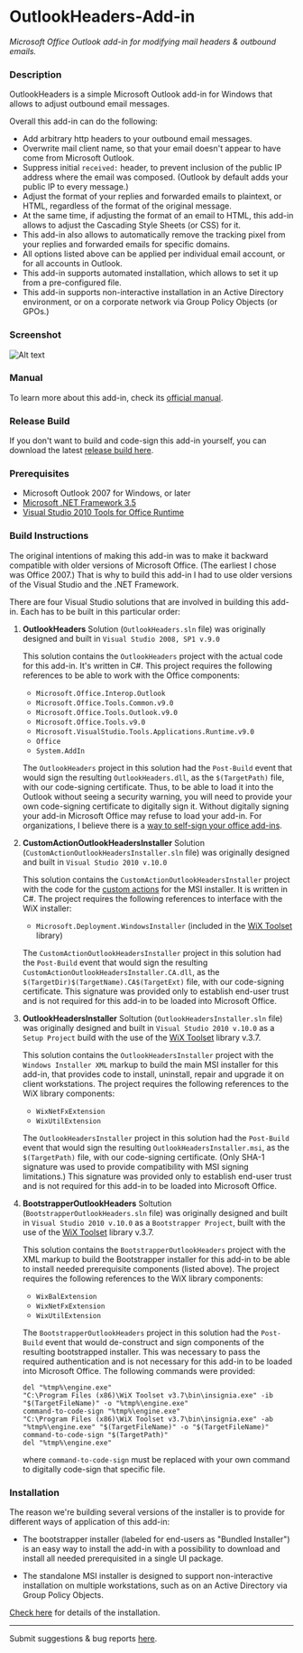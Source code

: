 # OutlookHeaders-Add-in
*Microsoft Office Outlook add-in for modifying mail headers &amp; outbound emails.*

### Description

OutlookHeaders is a simple Microsoft Outlook add-in for Windows that allows to adjust outbound email messages.

Overall this add-in can do the following:

- Add arbitrary http headers to your outbound email messages.
- Overwrite mail client name, so that your email doesn't appear to have come from Microsoft Outlook.
- Suppress initial `received:` header, to prevent inclusion of the public IP address where the email was composed. (Outlook by default adds your public IP to every message.)
- Adjust the format of your replies and forwarded emails to plaintext, or HTML, regardless of the format of the original message.
- At the same time, if adjusting the format of an email to HTML, this add-in allows to adjust the Cascading Style Sheets (or CSS) for it.
- This add-in also allows to automatically remove the tracking pixel from your replies and forwarded emails for specific domains.
- All options listed above can be applied per individual email account, or for all accounts in Outlook.
- This add-in supports automated installation, which allows to set it up from a pre-configured file.
- This add-in supports non-interactive installation in an Active Directory environment, or on a corporate network via Group Policy Objects (or GPOs.)

### Screenshot

![Alt text](https://dennisbabkin.com/php/imgs2/scrsht_olh_05.png "'Customize Outbound Mail' window")

### Manual

To learn more about this add-in, check its [official manual](https://dennisbabkin.com/php/docs.php?what=olh).

### Release Build

If you don't want to build and code-sign this add-in yourself, you can download the latest [release build here](https://dennisbabkin.com/olh).

### Prerequisites

- Microsoft Outlook 2007 for Windows, or later
- [Microsoft .NET Framework 3.5](https://www.microsoft.com/en-us/download/details.aspx?id=21)
- [Visual Studio 2010 Tools for Office Runtime](https://www.microsoft.com/en-us/download/details.aspx?id=56961)

### Build Instructions

The original intentions of making this add-in was to make it backward compatible with older versions of Microsoft Office. (The earliest I chose was Office 2007.) That is why to build this add-in I had to use older versions of the Visual Studio and the .NET Framework.

There are four Visual Studio solutions that are involved in building this add-in. Each has to be built in this particular order:

1. **OutlookHeaders** Solution (`OutlookHeaders.sln` file) was originally designed and built in `Visual Studio 2008, SP1 v.9.0`

   This solution contains the `OutlookHeaders` project with the actual code for this add-in. It's written in C#. This project requires the following references to be able to work with the Office components:
   
    - `Microsoft.Office.Interop.Outlook`
    - `Microsoft.Office.Tools.Common.v9.0`
    - `Microsoft.Office.Tools.Outlook.v9.0`
    - `Microsoft.Office.Tools.v9.0`
    - `Microsoft.VisualStudio.Tools.Applications.Runtime.v9.0`
    - `Office`
    - `System.AddIn`
    
   The `OutlookHeaders` project in this solution had the `Post-Build` event that would sign the resulting `OutlookHeaders.dll`, as the `$(TargetPath)` file, with our code-signing certificate. Thus, to be able to load it into the Outlook without seeing a security warning, you will need to provide your own code-signing certificate to digitally sign it. Without digitally signing your add-in Microsoft Office may refuse to load your add-in. For organizations, I believe there is a [way to self-sign your office add-ins](https://docs.microsoft.com/en-us/visualstudio/vsto/how-to-sign-office-solutions?view=vs-2019).

2. **CustomActionOutlookHeadersInstaller** Solution (`CustomActionOutlookHeadersInstaller.sln` file) was originally designed and built in `Visual Studio 2010 v.10.0`

   This solution contains the `CustomActionOutlookHeadersInstaller` project with the code for the [custom actions](https://docs.microsoft.com/en-us/windows/win32/msi/custom-actions) for the MSI installer. It is written in C#. The project requires the following references to interface with the WiX installer:
   
    - `Microsoft.Deployment.WindowsInstaller` (included in the [WiX Toolset](https://wixtoolset.org/) library)
   
   The `CustomActionOutlookHeadersInstaller` project in this solution had the `Post-Build` event that would sign the resulting `CustomActionOutlookHeadersInstaller.CA.dll`, as the `$(TargetDir)$(TargetName).CA$(TargetExt)` file, with our code-signing certificate. This signature was provided only to establish end-user trust and is not required for this add-in to be loaded into Microsoft Office.
   
3. **OutlookHeadersInstaller** Soltution (`OutlookHeadersInstaller.sln` file) was originally designed and built in `Visual Studio 2010 v.10.0` as a `Setup Project` build with the use of the [WiX Toolset](https://wixtoolset.org/) library v.3.7.

   This solution contains the `OutlookHeadersInstaller` project with the `Windows Installer XML` markup to build the main MSI installer for this add-in, that provides code to install, uninstall, repair and upgrade it on client workstations. The project requires the following references to the WiX library components:
   
    - `WixNetFxExtension`
    - `WixUtilExtension`

   The `OutlookHeadersInstaller` project in this solution had the `Post-Build` event that would sign the resulting `OutlookHeadersInstaller.msi`, as the `$(TargetPath)` file, with our code-signing certificate. (Only SHA-1 signature was used to provide compatibility with MSI signing limitations.) This signature was provided only to establish end-user trust and is not required for this add-in to be loaded into Microsoft Office.

4. **BootstrapperOutlookHeaders** Soltution (`BootstrapperOutlookHeaders.sln` file) was originally designed and built in `Visual Studio 2010 v.10.0` as a `Bootstrapper Project`, built with the use of the [WiX Toolset](https://wixtoolset.org/) library v.3.7.

   This solution contains the `BootstrapperOutlookHeaders` project with the XML markup to build the Bootstrapper installer for this add-in to be able to install needed prerequisite components (listed above). The project requires the following references to the WiX library components:
   
    - `WixBalExtension`
    - `WixNetFxExtension`
    - `WixUtilExtension`
    
   The `BootstrapperOutlookHeaders` project in this solution had the `Post-Build` event that would de-construct and sign components of the resulting bootstrapped installer. This was necessary to pass the required authentication and is not necessary for this add-in to be loaded into Microsoft Office. The following commands were provided:
   
       del "%tmp%\engine.exe"
       "C:\Program Files (x86)\WiX Toolset v3.7\bin\insignia.exe" -ib "$(TargetFileName)" -o "%tmp%\engine.exe"
       command-to-code-sign "%tmp%\engine.exe"
       "C:\Program Files (x86)\WiX Toolset v3.7\bin\insignia.exe" -ab "%tmp%\engine.exe" "$(TargetFileName)" -o "$(TargetFileName)"
       command-to-code-sign "$(TargetPath)"
       del "%tmp%\engine.exe"

    where `command-to-code-sign` must be replaced with your own command to digitally code-sign that specific file.
    
### Installation

The reason we're building several versions of the installer is to provide for different ways of application of this add-in:

- The bootstrapper installer (labeled for end-users as "Bundled Installer") is an easy way to install the add-in with a possibility to download and install all needed prerequisited in a single UI package.

- The standalone MSI installer is designed to support non-interactive installation on multiple workstations, such as on an Active Directory via Group Policy Objects.

[Check here](https://dennisbabkin.com/php/docs.php?what=olh&ver=1.0.2#installation) for details of the installation.


--------------


Submit suggestions & bug reports [here](https://www.dennisbabkin.com/sfb/?what=info&name=OutlookHeaders+Add-in+Github).
